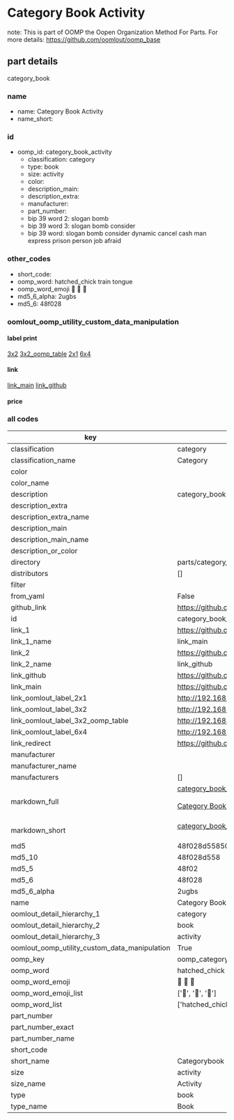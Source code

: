 # Category Book Activity  

note: This is part of OOMP the Oopen Organization Method For Parts. For more details: https://github.com/oomlout/oomp_base

##  part details
  



category_book



### name
* name: Category Book Activity
* name_short: 
### id
* oomp_id: category_book_activity
  * classification: category
  * type: book
  * size: activity
  * color: 
  * description_main: 
  * description_extra: 
  * manufacturer: 
  * part_number: 
  * bip 39 word 2: slogan bomb
  * bip 39 word 3: slogan bomb consider
  * bip 39 word: slogan bomb consider dynamic cancel cash man express prison person job afraid

### other_codes
* short_code: 
* oomp_word: hatched_chick train tongue
* oomp_word_emoji :hatched_chick: :train: :tongue:
* md5_6_alpha: 2ugbs
* md5_6: 48f028






### oomlout_oomp_utility_custom_data_manipulation
#### label print
[3x2](http://192.168.1.245:1112/?label=oomp%202ugbs)
[3x2_oomp_table](http://192.168.1.108:1112/?label=oomp%202ugbs)
[2x1](http://192.168.1.242:1112/?label=oomp%202ugbs)
[6x4](http://192.168.1.55:1112/?label=oomp%202ugbs)    

#### link

[link_main](https://github.com/oomlout/oomlout_oomp_version_1_messy/tree/main/parts/category_book_activity) [link_github](https://github.com/oomlout/oomlout_oomp_version_1_messy/tree/main/parts/category_book_activity)                             

#### price







### all codes 
| key | value |  
| --- | --- |  
| classification | category |  
| classification_name | Category |  
| color |  |  
| color_name |  |  
| description | category_book |  
| description_extra |  |  
| description_extra_name |  |  
| description_main |  |  
| description_main_name |  |  
| description_or_color |   |  
| directory | parts/category_book_activity |  
| distributors | [] |  
| filter |  |  
| from_yaml | False |  
| github_link | https://github.com/oomlout/oomlout_oomp_part_src/tree/main/parts/category_book_activity |  
| id | category_book_activity |  
| link_1 | https://github.com/oomlout/oomlout_oomp_version_1_messy/tree/main/parts/category_book_activity |  
| link_1_name | link_main |  
| link_2 | https://github.com/oomlout/oomlout_oomp_version_1_messy/tree/main/parts/category_book_activity |  
| link_2_name | link_github |  
| link_github | https://github.com/oomlout/oomlout_oomp_version_1_messy/tree/main/parts/category_book_activity |  
| link_main | https://github.com/oomlout/oomlout_oomp_version_1_messy/tree/main/parts/category_book_activity |  
| link_oomlout_label_2x1 | http://192.168.1.242:1112/?label=oomp%202ugbs |  
| link_oomlout_label_3x2 | http://192.168.1.245:1112/?label=oomp%202ugbs |  
| link_oomlout_label_3x2_oomp_table | http://192.168.1.108:1112/?label=oomp%202ugbs |  
| link_oomlout_label_6x4 | http://192.168.1.55:1112/?label=oomp%202ugbs |  
| link_redirect | https://github.com/oomlout/oomlout_oomp_version_1_messy/tree/main/parts/category_book_activity |  
| manufacturer |  |  
| manufacturer_name |  |  
| manufacturers | [] |  
| markdown_full | [category_book_activity](none)<br>[](none)<br>[Category Book Activity](none)<br><br> |  
| markdown_short | [category_book_activity](none)<br><br> |  
| md5 | 48f028d55850d0d88d10944c5e864e5f |  
| md5_10 | 48f028d558 |  
| md5_5 | 48f02 |  
| md5_6 | 48f028 |  
| md5_6_alpha | 2ugbs |  
| name | Category Book Activity |  
| oomlout_detail_hierarchy_1 | category |  
| oomlout_detail_hierarchy_2 | book |  
| oomlout_detail_hierarchy_3 | activity |  
| oomlout_oomp_utility_custom_data_manipulation | True |  
| oomp_key | oomp_category_book_activity |  
| oomp_word | hatched_chick train tongue |  
| oomp_word_emoji | :hatched_chick: :train: :tongue: |  
| oomp_word_emoji_list | [':hatched_chick:', ':train:', ':tongue:'] |  
| oomp_word_list | ['hatched_chick', 'train', 'tongue'] |  
| part_number |  |  
| part_number_exact |  |  
| part_number_name |  |  
| short_code |  |  
| short_name | Categorybook |  
| size | activity |  
| size_name | Activity |  
| type | book |  
| type_name | Book |  
